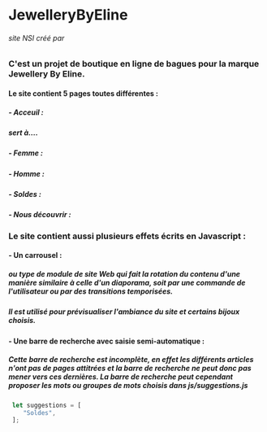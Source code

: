 # JewelleryByEline
###### site NSI créé par 
### C'est un projet de boutique en ligne de bagues pour la marque Jewellery By Eline. 
#### Le site contient 5 pages toutes différentes :
##### - Acceuil :
##### sert à....
##### - Femme :
##### - Homme : 
##### - Soldes :
##### - Nous découvrir :

### Le site contient aussi plusieurs effets écrits en Javascript :
#### - Un carrousel :
##### ou type de module de site Web qui fait la rotation du contenu d'une manière similaire à celle d'un diaporama, soit par une commande de l'utilisateur ou par des transitions temporisées.
##### Il est utilisé pour prévisualiser l'ambiance du site et certains bijoux choisis.

#### - Une barre de recherche avec saisie semi-automatique :
##### Cette barre de recherche est incomplète, en effet les différents articles n'ont pas de pages attitrées et la barre de recherche ne peut donc pas mener vers ces dernières. La barre de recherche peut cependant proposer les mots ou groupes de mots choisis dans js/suggestions.js 

```js
 let suggestions = [
    "Soldes",
 ];
```
